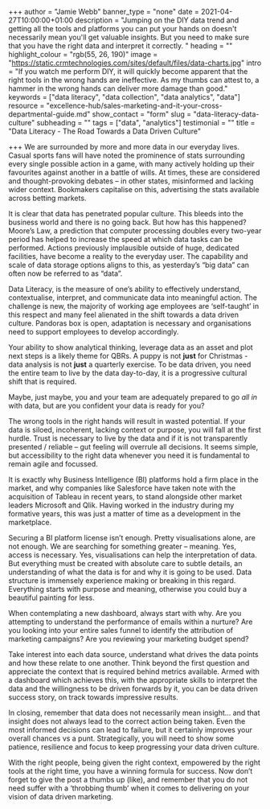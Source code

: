 +++
author = "Jamie Webb"
banner_type = "none"
date = 2021-04-27T10:00:00+01:00
description = "Jumping on the DIY data trend and getting all the tools and platforms you can put your hands on doesn't necessarily mean you'll get valuable insights. But you need to make sure that you have the right data and interpret it correctly. "
heading = ""
highlight_colour = "rgb(55, 26, 190)"
image = "https://static.crmtechnologies.com/sites/default/files/data-charts.jpg"
intro = "If you watch me perform DIY, it will quickly become apparent that the right tools in the wrong hands are ineffective. As my thumbs can attest to, a hammer in the wrong hands can deliver more damage than good."
keywords = ["data literacy", "data collection", "data analytics", "data"]
resource = "excellence-hub/sales-marketing-and-it-your-cross-departmental-guide.md"
show_contact = "form"
slug = "data-literacy-data-culture"
subheading = ""
tags = ["data", "analytics"]
testimonial = ""
title = "Data Literacy - The Road Towards a Data Driven Culture"

+++
We are surrounded by more and more data in our everyday lives. Casual sports fans will have noted the prominence of stats surrounding every single possible action in a game, with many actively holding up their favourites against another in a battle of wills. At times, these are considered and thought-provoking debates – in other states, misinformed and lacking wider context. Bookmakers capitalise on this, advertising the stats available across betting markets.

It is clear that data has penetrated popular culture. This bleeds into the business world and there is no going back. But how has this happened? Moore’s Law, a prediction that computer processing doubles every two-year period has helped to increase the speed at which data tasks can be performed. Actions previously implausible outside of huge, dedicated facilities, have become a reality to the everyday user. The capability and scale of data storage options aligns to this, as yesterday’s “big data” can often now be referred to as “data”.

Data Literacy, is the measure of one’s ability to effectively understand, contextualise, interpret, and communicate data into meaningful action. The challenge is new, the majority of working age employees are ‘self-taught’ in this respect and many feel alienated in the shift towards a data driven culture. Pandoras box is open, adaptation is necessary and organisations need to support employees to develop accordingly.

Your ability to show analytical thinking, leverage data as an asset and plot next steps is a likely theme for QBRs. A puppy is not **just** for Christmas - data analysis is not **just** a quarterly exercise. To be data driven, you need the entire team to live by the data day-to-day, it is a progressive cultural shift that is required.

Maybe, just maybe, you and your team are adequately prepared to go _all in_ with data, but are you confident your data is ready for you?

The wrong tools in the right hands will result in wasted potential. If your data is siloed, incoherent, lacking context or purpose, you will fall at the first hurdle. Trust is necessary to live by the data and if it is not transparently presented / reliable – gut feeling will overrule all decisions. It seems simple, but accessibility to the right data whenever you need it is fundamental to remain agile and focussed.

It is exactly why Business Intelligence (BI) platforms hold a firm place in the market, and why companies like Salesforce have taken note with the acquisition of Tableau in recent years, to stand alongside other market leaders Microsoft and Qlik. Having worked in the industry during my formative years, this was just a matter of time as a development in the marketplace.

Securing a BI platform license isn’t enough. Pretty visualisations alone, are not enough. We are searching for something greater – meaning. Yes, access is necessary. Yes, visualisations can help the interpretation of data. But everything must be created with absolute care to subtle details, an understanding of what the data is for and why it is going to be used. Data structure is immensely experience making or breaking in this regard. Everything starts with purpose and meaning, otherwise you could buy a beautiful painting for less.

When contemplating a new dashboard, always start with why. Are you attempting to understand the performance of emails within a nurture? Are you looking into your entire sales funnel to identify the attribution of marketing campaigns? Are you reviewing your marketing budget spend?

Take interest into each data source, understand what drives the data points and how these relate to one another. Think beyond the first question and appreciate the context that is required behind metrics available. Armed with a dashboard which achieves this, with the appropriate skills to interpret the data and the willingness to be driven forwards by it, you can be data driven success story, on track towards impressive results.

In closing, remember that data does not necessarily mean insight… and that insight does not always lead to the correct action being taken. Even the most informed decisions can lead to failure, but it certainly improves your overall chances vs a punt. Strategically, you will need to show some patience, resilience and focus to keep progressing your data driven culture.

With the right people, being given the right context, empowered by the right tools at the right time, you have a winning formula for success. Now don’t forget to give the post a thumbs up (like), and remember that you do not need suffer with a ‘throbbing thumb’ when it comes to delivering on your vision of data driven marketing.
